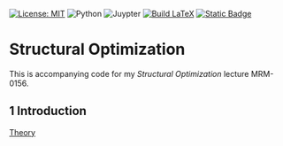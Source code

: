 [![License: MIT](https://img.shields.io/badge/License-MIT-yellow.svg)](https://opensource.org/licenses/MIT)
![Python](https://img.shields.io/badge/-Python-4B8BBE?&logo=Python&logoColor=fff)
![Juypter](https://img.shields.io/badge/-Jupyter-F37626?&logo=Jupyter&logoColor=fff)
[![Build LaTeX](https://github.com/meyer-nils/structural_optimization/actions/workflows/main.yml/badge.svg?branch=main)](https://github.com/meyer-nils/structural_optimization/actions/workflows/main.yml)
[![Static Badge](https://img.shields.io/badge/Download_PDF-1.0.0-blue)](https://github.com/meyer-nils/structural_optimization/releases/download/v1.0.0/structural_optimization.pdf)


# Structural Optimization
This is accompanying code for my *Structural Optimization* lecture MRM-0156. 

## 1 Introduction

[Theory](https://meyer-nils.github.io/structural_optimization/introduction.html)
